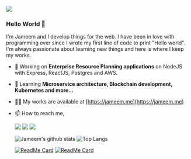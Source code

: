 <img src="https://jameem.github.io/profile/images/banner2.jpg">

### Hello World 👋
I'm Jameem and I develop things for the web. I have been in love with programming ever since I wrote my first line of code to print "Hello world". I'm always passionate about learning new things and here is where I keep my works.

- 🔭 Working on **Enterprise Resource Planning applications** on NodeJS with Express, ReactJS, Postgres and AWS.
- 🌱 Learning **Microservice architecture, Blockchain development, Kubernetes and more...**
- 👨‍💻 My works are available at [https://jameem.me](https://jameem.me)
- 📫 How to reach me,
     
     [<img src="https://img.shields.io/badge/twitter-%231DA1F2.svg?&style=for-the-badge&logo=twitter&logoColor=white" />](https://twitter.com/jameem_mohd) 
     [<img src="https://img.shields.io/badge/linkedin-%230077B5.svg?&style=for-the-badge&logo=linkedin&logoColor=white" />](https://www.linkedin.com/in/jameem/) 
     [<img src="https://img.shields.io/badge/Website-pk-%23.svg?&style=for-the-badge&logo=&logoColor=white%22" />](https://jameem.me/)     
     
     
     
     <p align="center"></p>
     
     ![Jameem's github stats](https://github-readme-stats.vercel.app/api?username=jameem&show_icons=true&theme=radical&hide=prs,contribs)
     ![Top Langs](https://github-readme-stats.vercel.app/api/top-langs/?username=jameem&theme=radical&hide=css,shell,php)
     
     [![ReadMe Card](https://github-readme-stats.vercel.app/api/pin/?username=jameem&repo=chit-fund&theme=radical)](https://github.com/jameem/chit-fund)
     [![ReadMe Card](https://github-readme-stats.vercel.app/api/pin/?username=jameem&repo=donate-crypto&theme=radical)](https://github.com/jameem/donate-crypto)
     
     <!--
     <p align="center">
     <img src="https://devicons.github.io/devicon/devicon.git/icons/javascript/javascript-original.svg" alt="javascript" width="35" height="35"/> 
     <img src="https://devicons.github.io/devicon/devicon.git/icons/nodejs/nodejs-original-wordmark.svg" alt="nodejs" width="40"/> 
     <img src="https://devicons.github.io/devicon/devicon.git/icons/express/express-original-wordmark.svg" alt="express" width="40"/>
     <img src="https://devicons.github.io/devicon/devicon.git/icons/react/react-original-wordmark.svg" alt="react" width="35" height="35"/> 
     <img src="https://devicons.github.io/devicon/devicon.git/icons/postgresql/postgresql-original-wordmark.svg" alt="postgresql" width="35" height="35"/> 
     <img src="https://devicons.github.io/devicon/devicon.git/icons/mysql/mysql-original-wordmark.svg" alt="mysql" width="35" height="35"/> 
     <img src="https://devicons.github.io/devicon/devicon.git/icons/mongodb/mongodb-original-wordmark.svg" alt="mongodb" width="35" height="35"/> 
     <img src="https://devicons.github.io/devicon/devicon.git/icons/docker/docker-original-wordmark.svg" alt="docker" width="35" height="35"/> 
     <img src="https://devicons.github.io/devicon/devicon.git/icons/amazonwebservices/amazonwebservices-original-wordmark.svg" alt="aws" width="40"/> 
     <img src="https://devicons.github.io/devicon/devicon.git/icons/redux/redux-original.svg" alt="redux" width="35" height="35"/>      
     <img src="https://devicons.github.io/devicon/devicon.git/icons/php/php-original.svg" alt="php" width="35" height="35"/> 
     <img src="https://icon-library.com/images/ethereum-icon/ethereum-icon-1.jpg" alt="ethereum" width="20" />   
     <img src="https://jameem.github.io/images/solidity.svg" alt="solidity" width="35"/>
     </p>
     -->
 

<!--
**Jameem/jameem** is a ✨ _special_ ✨ repository because its `README.md` (this file) appears on your GitHub profile.	**Jameem/jameem** is a ✨ _special_ ✨ repository because its `README.md` (this file) appears on your GitHub profile.
Here are some ideas to get you started:	Here are some ideas to get you start
- 🔭 I’m currently working on ...
- 🌱 I’m currently learning ...
- 👯 I’m looking to collaborate on ...
- 🤔 I’m looking for help with ...
- 💬 Ask me about ...
- 📫 How to reach me: ...
- 😄 Pronouns: ...
-->
